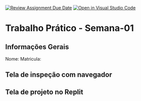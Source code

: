 [![Review Assignment Due Date](https://classroom.github.com/assets/deadline-readme-button-22041afd0340ce965d47ae6ef1cefeee28c7c493a6346c4f15d667ab976d596c.svg)](https://classroom.github.com/a/fWV9gbnp)
[![Open in Visual Studio Code](https://classroom.github.com/assets/open-in-vscode-2e0aaae1b6195c2367325f4f02e2d04e9abb55f0b24a779b69b11b9e10269abc.svg)](https://classroom.github.com/online_ide?assignment_repo_id=18336364&assignment_repo_type=AssignmentRepo)
# Trabalho Prático - Semana-01

## Informações Gerais
Nome: 
Matricula: 

## Tela de inspeção com navegador


## Tela de projeto no Replit


